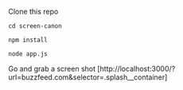 Clone this repo
```
cd screen-canon
```
```
npm install
```
```
node app.js
```
Go and grab a screen shot
[http://localhost:3000/?url=buzzfeed.com&selector=.splash__container]
